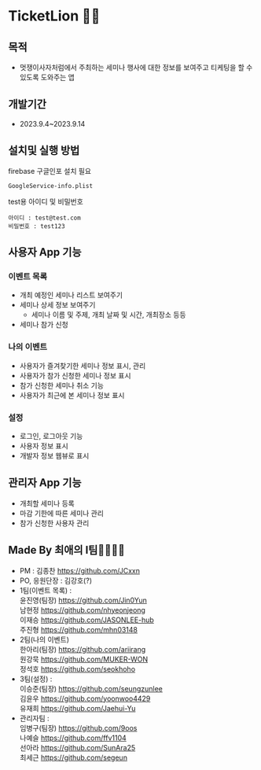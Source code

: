 # TicketLion 🎫🦁

## 목적
- 멋쟁이사자처럼에서 주최하는 세미나 행사에 대한 정보를 보여주고 티케팅을 할 수 있도록 도와주는 앱

## 개발기간
- 2023.9.4~2023.9.14

## 설치및 실행 방법
firebase 구글인포 설치 필요
```
GoogleService-info.plist
```

test용 아이디 및 비밀번호
```
아이디 : test@test.com
비밀번호 : test123
```


## 사용자 App 기능
### 이벤트 목록
- 개최 예정인 세미나 리스트 보여주기
- 세미나 상세 정보 보여주기
    - 세미나 이름 및 주제, 개최 날짜 및 시간, 개최장소 등등
- 세미나 참가 신청

### 나의 이벤트
- 사용자가 즐겨찾기한 세미나 정보 표시, 관리
- 사용자가 참가 신청한 세미나 정보 표시
- 참가 신청한 세미나 취소 기능
- 사용자가 최근에 본 세미나 정보 표시

### 설정
- 로그인, 로그아웃 기능
- 사용자 정보 표시
- 개발자 정보 웹뷰로 표시


## 관리자 App 기능
- 개최할 세미나 등록
- 마감 기한에 따른 세미나 관리
- 참가 신청한 사용자 관리


## Made By 최애의 I팀👨‍👩‍👧‍👦
- PM : 김종찬 https://github.com/JCxxn
- PO, 응원단장 : 김강호(?)
- 1팀(이벤트 목록) :<br/>
      윤진영(팀장) https://github.com/Jin0Yun<br/>
      남현정 https://github.com/nhyeonjeong<br/>
      이재승 https://github.com/JASONLEE-hub<br/>
      주진형 https://github.com/mhn03148<br/>
- 2팀(나의 이벤트)<br/>
      한아리(팀장) https://github.com/ariirang<br/>
      원강묵 https://github.com/MUKER-WON<br/>
      정석호 https://github.com/seokhoho<br/>
- 3팀(설정) :<br/>
      이승준(팀장) https://github.com/seungzunlee<br/>
      김윤우 https://github.com/yoonwoo4429<br/>
      유재희 https://github.com/Jaehui-Yu<br/>
- 관리자팀 :<br/>
      임병구(팀장) https://github.com/9oos<br/>
      나예슬 https://github.com/ffv1104<br/>
      선아라 https://github.com/SunAra25<br/>
      최세근 https://github.com/segeun<br/>
